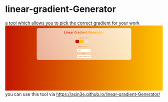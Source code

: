 # linear-gradient-Generator
a tool which allows you to pick the correct gradient for your work
<img src="https://raw.githubusercontent.com/asjn3e/linear-gradient-Generator/master/linear%20gradient%20generator.png">
you can use this tool via <a href="https://asjn3e.github.io/linear-gradient-Generator/">https://asjn3e.github.io/linear-gradient-Generator/</a>
